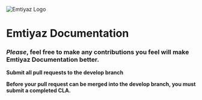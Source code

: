 ![Emtiyaz Logo](https://static.emtiyaz.app/logo/png/logo-color-blacktxt-fa-small.png)

# Emtiyaz Documentation

### _Please_, feel free to make any contributions you feel will make Emtiyaz Documentation better.

**Submit all pull requests to the develop branch**

**Before your pull request can be merged into the develop branch, you must submit a completed CLA.**


